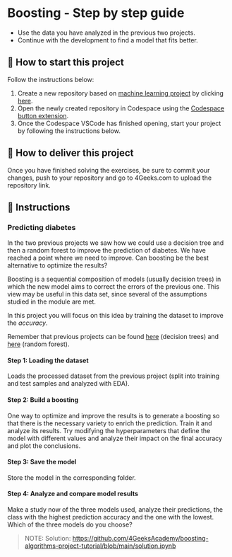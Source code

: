 <!-- hide -->
# Boosting - Step by step guide
<!-- endhide -->

- Use the data you have analyzed in the previous two projects.
- Continue with the development to find a model that fits better.

<onlyfor saas="false" withBanner="false">
  
## 🌱  How to start this project

Follow the instructions below:

1. Create a new repository based on [machine learning project](https://github.com/4GeeksAcademy/machine-learning-python-template/generate) by clicking [here](https://github.com/4GeeksAcademy/machine-learning-python-template).
2. Open the newly created repository in Codespace using the [Codespace button extension](https://docs.github.com/en/codespaces/developing-in-codespaces/creating-a-codespace-for-a-repository#creating-a-codespace-for-a-repository).
3. Once the Codespace VSCode has finished opening, start your project by following the instructions below.

</onlyfor>

## 🚛 How to deliver this project

Once you have finished solving the exercises, be sure to commit your changes, push to your repository and go to 4Geeks.com to upload the repository link.

## 📝 Instructions

### Predicting diabetes

In the two previous projects we saw how we could use a decision tree and then a random forest to improve the prediction of diabetes. We have reached a point where we need to improve. Can boosting be the best alternative to optimize the results?

Boosting is a sequential composition of models (usually decision trees) in which the new model aims to correct the errors of the previous one. This view may be useful in this data set, since several of the assumptions studied in the module are met.

In this project you will focus on this idea by training the dataset to improve the $accuracy$.

Remember that previous projects can be found [here](https://github.com/4GeeksAcademy/decision-tree-project-tutorial) (decision trees) and [here](https://github.com/4GeeksAcademy/random-forest-project-tutorial) (random forest).

#### Step 1: Loading the dataset

Loads the processed dataset from the previous project (split into training and test samples and analyzed with EDA).

#### Step 2: Build a boosting

One way to optimize and improve the results is to generate a boosting so that there is the necessary variety to enrich the prediction. Train it and analyze its results. Try modifying the hyperparameters that define the model with different values and analyze their impact on the final accuracy and plot the conclusions.

#### Step 3: Save the model

Store the model in the corresponding folder.

#### Step 4: Analyze and compare model results

Make a study now of the three models used, analyze their predictions, the class with the highest prediction accuracy and the one with the lowest. Which of the three models do you choose?

> NOTE: Solution: https://github.com/4GeeksAcademy/boosting-algorithms-project-tutorial/blob/main/solution.ipynb
